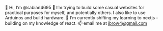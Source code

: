👋 Hi, I’m @sabian4695
👀 I’m trying to build some casual websites for practical purposes for myself, and potentially others. I also like to use Arduinos and build hardware.
🌱 I’m currently shifting my learning to nextjs - building on my knowledge of react.
📫 email me at jbrow4@gmail.com
